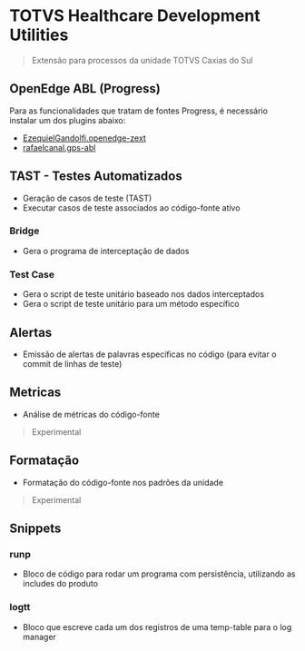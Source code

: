 # TOTVS Healthcare Development Utilities
> Extensão para processos da unidade TOTVS Caxias do Sul

## OpenEdge ABL (Progress)
Para as funcionalidades que tratam de fontes Progress, é necessário instalar um dos plugins abaixo:
- [EzequielGandolfi.openedge-zext](https://marketplace.visualstudio.com/items?itemName=EzequielGandolfi.openedge-zext)
- [rafaelcanal.gps-abl](https://marketplace.visualstudio.com/items?itemName=rafaelcanal.gps-abl)

## TAST - Testes Automatizados
- Geração de casos de teste (TAST)
- Executar casos de teste associados ao código-fonte ativo

### Bridge
- Gera o programa de interceptação de dados

### Test Case
- Gera o script de teste unitário baseado nos dados interceptados
- Gera o script de teste unitário para um método específico

## Alertas
- Emissão de alertas de palavras específicas no código (para evitar o commit de linhas de teste)

## Metricas
- Análise de métricas do código-fonte 
> Experimental

## Formatação
- Formatação do código-fonte nos padrões da unidade
> Experimental

## Snippets

### runp
- Bloco de código para rodar um programa com persistência, utilizando as includes do produto
### logtt
- Bloco que escreve cada um dos registros de uma temp-table para o log manager
